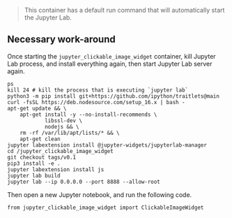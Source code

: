 > This container has a default run command that will automatically start the Jupyter Lab.

## Necessary work-around

Once starting the `jupyter_clickable_image_widget` container, kill Jupyter Lab process, and install everything again, then start Jupyter Lab server again.

```
ps
kill 24 # kill the process that is executing `jupyter lab`
python3 -m pip install git+https://github.com/ipython/traitlets@main
curl -fsSL https://deb.nodesource.com/setup_16.x | bash - 
apt-get update && \
    apt-get install -y --no-install-recommends \
            libssl-dev \
            nodejs && \
    rm -rf /var/lib/apt/lists/* && \
    apt-get clean
jupyter labextension install @jupyter-widgets/jupyterlab-manager
cd /jupyter_clickable_image_widget
git checkout tags/v0.1
pip3 install -e .
jupyter labextension install js
jupyter lab build
jupyter lab --ip 0.0.0.0 --port 8888 --allow-root
```

Then open a new Jupyter notebook, and run the following code.

```
from jupyter_clickable_image_widget import ClickableImageWidget
```
